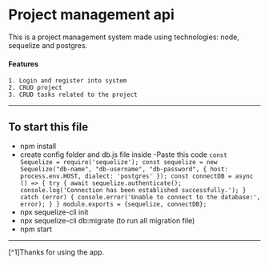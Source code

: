 # Project management api
This is a project management system made using technologies: node, sequelize and postgres.
#### Features
    1. Login and register into system
    2. CRUD project
    3. CRUD tasks related to the project

---
## To start this file
- npm install
- create config folder and db.js file inside
    -Paste this code
        `const Sequelize = require('sequelize');
        const sequelize = new Sequelize("db-name", "db-username", "db-password", {
        host: process.env.HOST,
        dialect: 'postgres'
        });
        const connectDB = async () => {
            try {
        await sequelize.authenticate();
        console.log('Connection has been established successfully.');
        } catch (error) {
        console.error('Unable to connect to the database:', error);
        }
        }
        module.exports = {sequelize, connectDB};
        `
- npx sequelize-cli init
- npx sequelize-cli db:migrate (to run all migration file)
- npm start

---
[^1]Thanks for using the app.
